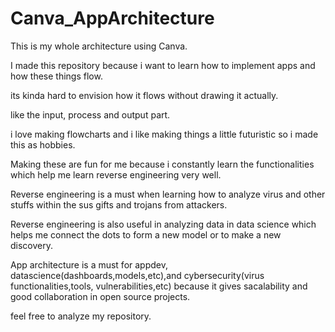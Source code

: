 # Canva_AppArchitecture
This is my whole architecture using Canva.

I made this repository because i want to learn how to implement apps and how these things flow.

its kinda hard to envision how it flows without drawing it actually.

like the input, process and output part.

i love making flowcharts and i like making things a little futuristic so i made this as hobbies.

Making these are fun for me because i constantly learn the functionalities which help me learn reverse engineering very well.

Reverse engineering is a must when learning how to analyze virus and other stuffs within the sus gifts and trojans from attackers.

Reverse engineering is also useful in analyzing data in data science which helps me connect the dots to form a new model or to make a new discovery.

App architecture is a must for appdev, datascience(dashboards,models,etc),and cybersecurity(virus functionalities,tools, vulnerabilities,etc) because it gives sacalability and good collaboration in open source projects.

feel free to analyze my repository.
